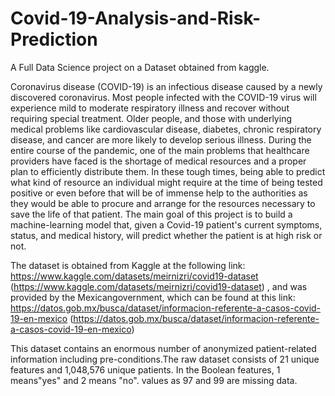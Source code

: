 # Covid-19-Analysis-and-Risk-Prediction
A Full Data Science project on a Dataset obtained from kaggle.


Coronavirus disease (COVID-19) is an infectious disease caused by a newly discovered coronavirus. Most people infected with the COVID-19 virus will experience mild to moderate respiratory illness and recover without requiring special treatment. Older people, and those with underlying medical problems like cardiovascular disease, diabetes, chronic respiratory disease, and cancer are more likely to develop serious illness. During the entire course of the pandemic, one of the main problems that healthcare providers have faced is the shortage of medical resources and a proper plan to efficiently distribute them. In these tough times, being able to predict what kind of resource an individual might require at the time of being tested positive or even before that will be of immense help to the authorities as they would be able to procure and arrange for the resources necessary to save the life of that patient.
The main goal of this project is to build a machine-learning model that, given a Covid-19 patient's current symptoms, status, and medical history, will predict whether the patient is at high risk or not.


The dataset is obtained from Kaggle at the following link:
https://www.kaggle.com/datasets/meirnizri/covid19-dataset (https://www.kaggle.com/datasets/meirnizri/covid19-dataset)
, and was provided by the Mexicangovernment, which can be found at this link:
https://datos.gob.mx/busca/dataset/informacion-referente-a-casos-covid-19-en-mexico (https://datos.gob.mx/busca/dataset/informacion-referente-a-casos-covid-19-en-mexico)

This dataset contains an enormous number of anonymized patient-related information including pre-conditions.The raw dataset consists of 21 unique features and 1,048,576 unique patients. In the Boolean features, 1 means"yes" and 2 means "no". values as 97 and 99 are missing data.

